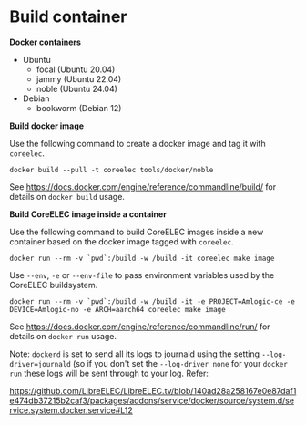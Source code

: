 # Build container

**Docker containers**
- Ubuntu
  - focal     (Ubuntu 20.04)
  - jammy     (Ubuntu 22.04)
  - noble     (Ubuntu 24.04)
- Debian
  - bookworm  (Debian 12)

**Build docker image**

Use the following command to create a docker image and tag it with `coreelec`.

```
docker build --pull -t coreelec tools/docker/noble
```

See https://docs.docker.com/engine/reference/commandline/build/ for details on `docker build` usage.

**Build CoreELEC image inside a container**

Use the following command to build CoreELEC images inside a new container based on the docker image tagged with `coreelec`.

```
docker run --rm -v `pwd`:/build -w /build -it coreelec make image
```

Use `--env`, `-e` or `--env-file` to pass environment variables used by the CoreELEC buildsystem.

```
docker run --rm -v `pwd`:/build -w /build -it -e PROJECT=Amlogic-ce -e DEVICE=Amlogic-no -e ARCH=aarch64 coreelec make image
```

See https://docs.docker.com/engine/reference/commandline/run/ for details on `docker run` usage.

Note: `dockerd` is set to send all its logs to journald using the setting `--log-driver=journald` (so if you don't set the `--log-driver none` for your `docker run` these logs will be sent through to your log.
Refer:

https://github.com/LibreELEC/LibreELEC.tv/blob/140ad28a258167e0e87daf1e474db37215b2caf3/packages/addons/service/docker/source/system.d/service.system.docker.service#L12
